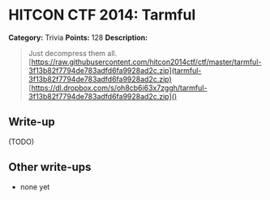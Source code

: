 # HITCON CTF 2014: Tarmful

**Category:** Trivia
**Points:** 128
**Description:**

> Just decompress them all.
> [https://raw.githubusercontent.com/hitcon2014ctf/ctf/master/tarmful-3f13b82f7794de783adfd6fa9928ad2c.zip](tarmful-3f13b82f7794de783adfd6fa9928ad2c.zip)
> [https://dl.dropbox.com/s/oh8cb6i63x7zggh/tarmful-3f13b82f7794de783adfd6fa9928ad2c.zip]()

## Write-up

(TODO)

## Other write-ups

* none yet
